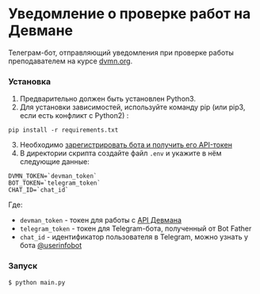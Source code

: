 # Уведомление о проверке работ на Девмане
 
Телеграм-бот, отправляющий уведомления при проверке работы преподавателем на курсе [dvmn.org](https://dvmn.org/).

### Установка
1. Предварительно должен быть установлен Python3.
2. Для установки зависимостей, используйте команду pip (или pip3, если есть конфликт с Python2) :
```
pip install -r requirements.txt
```
3. Необходимо [зарегистрировать бота и получить его API-токен](https://telegram.me/BotFather)
4. В директории скрипта создайте файл `.env` и укажите в нём следующие данные:
```
DVMN_TOKEN=`devman_token`
BOT_TOKEN=`telegram_token`
CHAT_ID=`chat_id`
```
Где:
- `devman_token` - токен для работы с [API Девмана](https://dvmn.org/api/docs/)
- `telegram_token` - токен для Telegram-бота, полученный от Bot Father
- `chat_id` - идентификатор пользователя в Telegram, можно узнать у бота [@userinfobot](https://t.me/userinfobot)


### Запуск
```
$ python main.py
```
